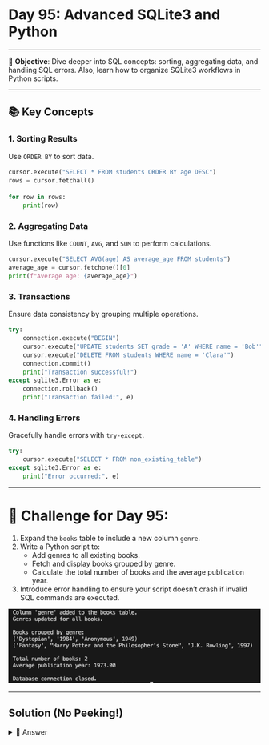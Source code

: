 # **Day 95: Advanced SQLite3 and Python**

---

🎯 **Objective**:
Dive deeper into SQL concepts: sorting, aggregating data, and handling SQL errors. Also, learn how to organize SQLite3 workflows in Python scripts.

---

## 📚 Key Concepts

### **1. Sorting Results**
Use `ORDER BY` to sort data.

```python
cursor.execute("SELECT * FROM students ORDER BY age DESC")
rows = cursor.fetchall()

for row in rows:
    print(row)
```

### **2. Aggregating Data**
Use functions like `COUNT`, `AVG`, and `SUM` to perform calculations.

```python
cursor.execute("SELECT AVG(age) AS average_age FROM students")
average_age = cursor.fetchone()[0]
print(f"Average age: {average_age}")
```

### **3. Transactions**
Ensure data consistency by grouping multiple operations.

```python
try:
    connection.execute("BEGIN")
    cursor.execute("UPDATE students SET grade = 'A' WHERE name = 'Bob'")
    cursor.execute("DELETE FROM students WHERE name = 'Clara'")
    connection.commit()
    print("Transaction successful!")
except sqlite3.Error as e:
    connection.rollback()
    print("Transaction failed:", e)
```

### **4. Handling Errors**
Gracefully handle errors with `try-except`.

```python
try:
    cursor.execute("SELECT * FROM non_existing_table")
except sqlite3.Error as e:
    print("Error occurred:", e)
```

---

# 🏁 Challenge for Day 95:

1. Expand the `books` table to include a new column `genre`.
2. Write a Python script to:
   - Add genres to all existing books.
   - Fetch and display books grouped by genre.
   - Calculate the total number of books and the average publication year.
3. Introduce error handling to ensure your script doesn’t crash if invalid SQL commands are executed.

<img id="image" src="assets/day95_1.png" alt="day95 image" width="890">

---

## Solution (No Peeking!)

<details>
<summary>👀 Answer</summary>

```python
import sqlite3

# Connect to or create the database
connection = sqlite3.connect("books.db")
cursor = connection.cursor()

# Step 1: Create the books table
cursor.execute("""
CREATE TABLE IF NOT EXISTS books (
    id INTEGER PRIMARY KEY,
    title TEXT NOT NULL,
    author TEXT,
    year_published INTEGER
)
""")
connection.commit()
print("Books table created.")

# Step 2: Insert at least three books into the table
books = [
    ("The Great Gatsby", "F. Scott Fitzgerald", 1925),
    ("1984", "George Orwell", 1949),
    ("Harry Potter and the Philosopher's Stone", "J.K. Rowling", 1997)
]
cursor.executemany("""
INSERT INTO books (title, author, year_published)
VALUES (?, ?, ?)
""", books)
connection.commit()
print("Books inserted into the table.")

# Step 3: Fetch all books
print("\nAll books:")
cursor.execute("SELECT * FROM books")
all_books = cursor.fetchall()
for book in all_books:
    print(book)

# Step 4: Fetch books published after 2000
print("\nBooks published after 2000:")
cursor.execute("SELECT * FROM books WHERE year_published > 2000")
recent_books = cursor.fetchall()
for book in recent_books:
    print(book)

# Step 5: Update the author of one book
cursor.execute("""
UPDATE books
SET author = 'Anonymous'
WHERE title = '1984'
""")
connection.commit()
print("\nAuthor updated for the book '1984'.")

# Step 6: Delete a book based on its title
cursor.execute("""
DELETE FROM books
WHERE title = 'The Great Gatsby'
""")
connection.commit()
print("\nDeleted 'The Great Gatsby' from the table.")

# Verify changes
print("\nBooks after updates:")
cursor.execute("SELECT * FROM books")
updated_books = cursor.fetchall()
for book in updated_books:
    print(book)

# Close the connection
connection.close()
print("\nDatabase connection closed.")
```

</details>